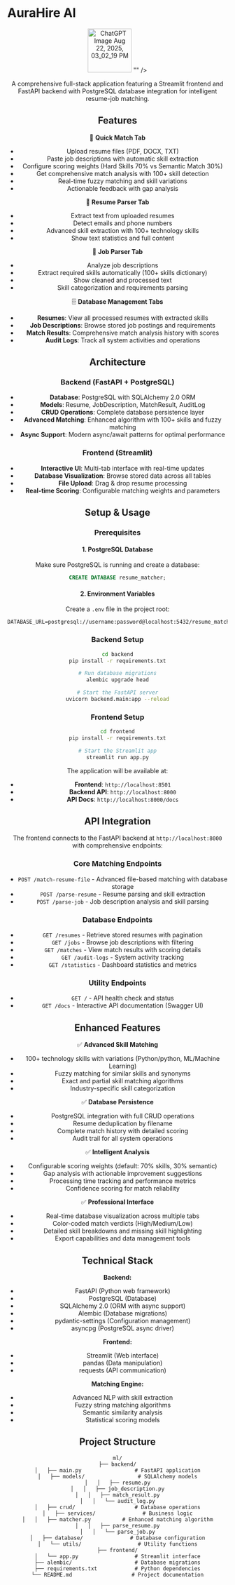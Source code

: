 # AuraHire AI

<div align="center">
  <img width="100" height="100" alt="ChatGPT Image Aug 22, 2025, 03_02_19 PM" src=<img width="500" height="500" alt="Gemini_Generated_Image_ju3v3vju3v3vju3v-removebg-preview" src="https://github.com/user-attachments/assets/4fe15ce4-580c-45e4-9ca6-4eeb07364d40" />
"" />

A comprehensive full-stack application featuring a Streamlit frontend and FastAPI backend with PostgreSQL database integration for intelligent resume-job matching.

## Features

🚀 **Quick Match Tab**
- Upload resume files (PDF, DOCX, TXT)
- Paste job descriptions with automatic skill extraction
- Configure scoring weights (Hard Skills 70% vs Semantic Match 30%)
- Get comprehensive match analysis with 100+ skill detection
- Real-time fuzzy matching and skill variations
- Actionable feedback with gap analysis

📄 **Resume Parser Tab**
- Extract text from uploaded resumes
- Detect emails and phone numbers
- Advanced skill extraction with 100+ technology skills
- Show text statistics and full content

💼 **Job Parser Tab**
- Analyze job descriptions
- Extract required skills automatically (100+ skills dictionary)
- Show cleaned and processed text
- Skill categorization and requirements parsing

🗄️ **Database Management Tabs**
- **Resumes**: View all processed resumes with extracted skills
- **Job Descriptions**: Browse stored job postings and requirements
- **Match Results**: Comprehensive match analysis history with scores
- **Audit Logs**: Track all system activities and operations

## Architecture

### Backend (FastAPI + PostgreSQL)
- **Database**: PostgreSQL with SQLAlchemy 2.0 ORM
- **Models**: Resume, JobDescription, MatchResult, AuditLog
- **CRUD Operations**: Complete database persistence layer
- **Advanced Matching**: Enhanced algorithm with 100+ skills and fuzzy matching
- **Async Support**: Modern async/await patterns for optimal performance

### Frontend (Streamlit)
- **Interactive UI**: Multi-tab interface with real-time updates
- **Database Visualization**: Browse stored data across all tables
- **File Upload**: Drag & drop resume processing
- **Real-time Scoring**: Configurable matching weights and parameters

## Setup & Usage

### Prerequisites

#### 1. PostgreSQL Database
Make sure PostgreSQL is running and create a database:
```sql
CREATE DATABASE resume_matcher;
```

#### 2. Environment Variables
Create a `.env` file in the project root:
```env
DATABASE_URL=postgresql://username:password@localhost:5432/resume_matcher
```

### Backend Setup
```bash
cd backend
pip install -r requirements.txt

# Run database migrations
alembic upgrade head

# Start the FastAPI server
uvicorn backend.main:app --reload
```

### Frontend Setup
```bash
cd frontend
pip install -r requirements.txt

# Start the Streamlit app
streamlit run app.py
```

The application will be available at:
- **Frontend**: `http://localhost:8501`
- **Backend API**: `http://localhost:8000`
- **API Docs**: `http://localhost:8000/docs`

## API Integration

The frontend connects to the FastAPI backend at `http://localhost:8000` with comprehensive endpoints:

### Core Matching Endpoints
- `POST /match-resume-file` - Advanced file-based matching with database storage
- `POST /parse-resume` - Resume parsing and skill extraction
- `POST /parse-job` - Job description analysis and skill parsing

### Database Endpoints
- `GET /resumes` - Retrieve stored resumes with pagination
- `GET /jobs` - Browse job descriptions with filtering
- `GET /matches` - View match results with scoring details
- `GET /audit-logs` - System activity tracking
- `GET /statistics` - Dashboard statistics and metrics

### Utility Endpoints
- `GET /` - API health check and status
- `GET /docs` - Interactive API documentation (Swagger UI)

## Enhanced Features

✅ **Advanced Skill Matching**
- 100+ technology skills with variations (Python/python, ML/Machine Learning)
- Fuzzy matching for similar skills and synonyms
- Exact and partial skill matching algorithms
- Industry-specific skill categorization

✅ **Database Persistence**
- PostgreSQL integration with full CRUD operations
- Resume deduplication by filename
- Complete match history with detailed scoring
- Audit trail for all system operations

✅ **Intelligent Analysis**
- Configurable scoring weights (default: 70% skills, 30% semantic)
- Gap analysis with actionable improvement suggestions
- Processing time tracking and performance metrics
- Confidence scoring for match reliability

✅ **Professional Interface**
- Real-time database visualization across multiple tabs
- Color-coded match verdicts (High/Medium/Low)
- Detailed skill breakdowns and missing skill highlighting
- Export capabilities and data management tools

## Technical Stack

**Backend:**
- FastAPI (Python web framework)
- PostgreSQL (Database)
- SQLAlchemy 2.0 (ORM with async support)
- Alembic (Database migrations)
- pydantic-settings (Configuration management)
- asyncpg (PostgreSQL async driver)

**Frontend:**
- Streamlit (Web interface)
- pandas (Data manipulation)
- requests (API communication)

**Matching Engine:**
- Advanced NLP with skill extraction
- Fuzzy string matching algorithms
- Semantic similarity analysis
- Statistical scoring models

## Project Structure

```
ml/
├── backend/
│   ├── main.py                 # FastAPI application
│   ├── models/                 # SQLAlchemy models
│   │   ├── resume.py
│   │   ├── job_description.py
│   │   ├── match_result.py
│   │   └── audit_log.py
│   ├── crud/                   # Database operations
│   ├── services/               # Business logic
│   │   ├── matcher.py          # Enhanced matching algorithm
│   │   ├── parse_resume.py
│   │   └── parse_job.py
│   ├── database/               # Database configuration
│   └── utils/                  # Utility functions
├── frontend/
│   └── app.py                  # Streamlit interface
├── alembic/                    # Database migrations
├── requirements.txt            # Python dependencies
└── README.md                   # Project documentation
```
